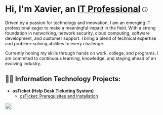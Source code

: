<h1>Hi, I'm Xavier, an <a href="https://linkedin.com/in/Josh">IT Professional</a>☺</h1>

Driven by a passion for technology and innovation, I am an emerging IT professional eager to make a meaningful impact in the field. With a strong foundation in networking, network security, cloud computing, software development, and customer support. I bring a blend of technical expertise and problem-solving abilities to every challenge.

Currently honing my skills through hands on work, college, and programs. I am commited to continuous learning, knowledge, and staying ahead of an evolving industry.

<h2>👨‍💻 Information Technology Projects:</h2>

- <b>osTicket (Help Desk Ticketing System)</b>
  - [osTicket: Prerequisites and Installation](https://github.com/Xavierburton/osticket-prereqs)

[<img align="left" alt="Josh | LinkedIn" width="22px" src="https://cdn.jsdelivr.net/npm/simple-icons@v3/icons/linkedin.svg" />][linkedin]

[Indeed]: https://profile.indeed.com/?hl=en_US&co=US&from=gnav-homepage
[linkedin]: https://linkedin.com/in/xavierburton777
